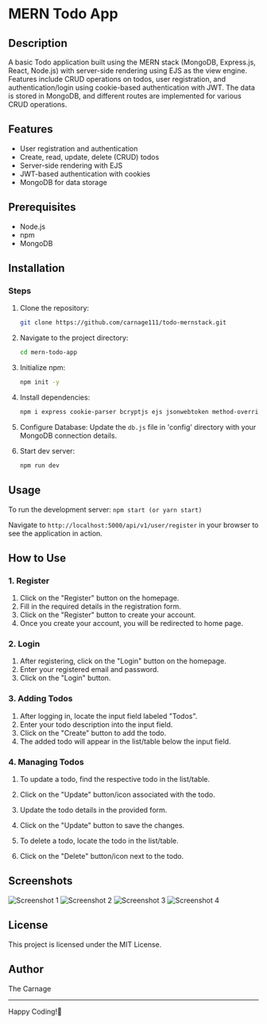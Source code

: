 # MERN Todo App

## Description
A basic Todo application built using the MERN stack (MongoDB, Express.js, React, Node.js) with server-side rendering using EJS as the view engine. Features include CRUD operations on todos, user registration, and authentication/login using cookie-based authentication with JWT. The data is stored in MongoDB, and different routes are implemented for various CRUD operations.

## Features
- User registration and authentication
- Create, read, update, delete (CRUD) todos
- Server-side rendering with EJS
- JWT-based authentication with cookies
- MongoDB for data storage

## Prerequisites
- Node.js
- npm
- MongoDB

## Installation
### Steps
1. Clone the repository:
   ```sh
   git clone https://github.com/carnage111/todo-mernstack.git

2. Navigate to the project directory:
   ```sh
   cd mern-todo-app

3. Initialize npm:
   ```sh
   npm init -y

4. Install dependencies:
   ```sh
   npm i express cookie-parser bcryptjs ejs jsonwebtoken method-override mongoose

5. Configure Database:
    Update the `db.js` file in 'config' directory with your MongoDB connection details.

6. Start dev server:
    ```sh
    npm run dev

## Usage

To run the development server:
      ```
        npm start (or yarn start)
        ```

Navigate to `http://localhost:5000/api/v1/user/register` in your browser to see the application in action.

## How to Use

### 1. Register

1. Click on the "Register" button on the homepage.
2. Fill in the required details in the registration form.
3. Click on the "Register" button to create your account.
4. Once you create your account, you will be redirected to home page.

### 2. Login

1. After registering, click on the "Login" button on the homepage.
2. Enter your registered email and password.
3. Click on the "Login" button.

### 3. Adding Todos

1. After logging in, locate the input field labeled "Todos".
2. Enter your todo description into the input field.
3. Click on the "Create" button to add the todo.
4. The added todo will appear in the list/table below the input field.

### 4. Managing Todos

1. To update a todo, find the respective todo in the list/table.
2. Click on the "Update" button/icon associated with the todo.
3. Update the todo details in the provided form.
4. Click on the "Update" button to save the changes.

5. To delete a todo, locate the todo in the list/table.
6. Click on the "Delete" button/icon next to the todo.

## Screenshots
![Screenshot 1](https://github.com/carnage111/todo-mernstack/blob/main/todo-images/todo-home.png)
![Screenshot 2](https://github.com/carnage111/todo-mernstack/blob/main/todo-images/register.png)
![Screenshot 3](https://github.com/carnage111/todo-mernstack/blob/main/todo-images/login.png)
![Screenshot 4](https://github.com/carnage111/todo-mernstack/blob/main/todo-images/update.png)

## License
This project is licensed under the MIT License.

## Author

The Carnage

---

Happy Coding!🚀
